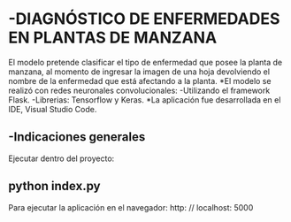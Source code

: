 # -DIAGNÓSTICO DE ENFERMEDADES EN PLANTAS DE MANZANA
El modelo pretende clasificar el tipo de enfermedad que posee la planta de manzana, al momento de ingresar la imagen de una hoja devolviendo el nombre de la enfermedad que está afectando a la planta.
*El modelo se realizó con redes neuronales convolucionales: 
	-Utilizando el framework Flask. 
	-Librerias: Tensorflow y Keras. 
*La aplicación fue desarrollada en el IDE, Visual Studio Code.
## -Indicaciones generales
Ejecutar dentro del proyecto:
## python index.py
Para ejecutar la aplicación en el navegador:
http: // localhost: 5000
